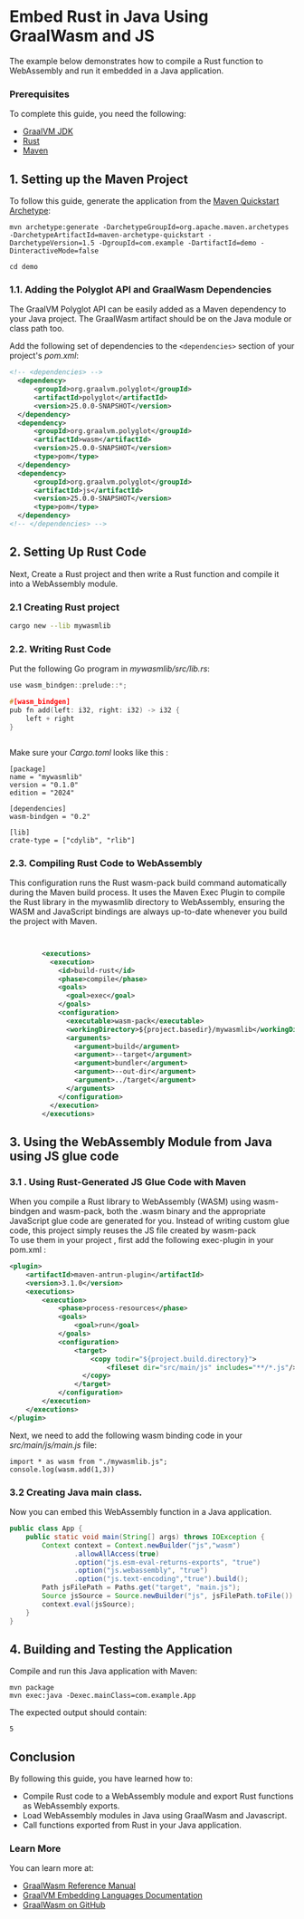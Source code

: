 # Embed Rust in Java Using GraalWasm and JS

The example below demonstrates how to compile a Rust function to WebAssembly and run it embedded in a Java application.

### Prerequisites

To complete this guide, you need the following:
- [GraalVM JDK](https://www.graalvm.org/downloads/)
- [Rust](https://www.rust-lang.org/tools/install)
- [Maven](https://maven.apache.org/)

## 1. Setting up the Maven Project

To follow this guide, generate the application from the [Maven Quickstart Archetype](https://maven.apache.org/archetypes/maven-archetype-quickstart/):

```shell
mvn archetype:generate -DarchetypeGroupId=org.apache.maven.archetypes -DarchetypeArtifactId=maven-archetype-quickstart -DarchetypeVersion=1.5 -DgroupId=com.example -DartifactId=demo -DinteractiveMode=false
```
```shell
cd demo
```

### 1.1. Adding the Polyglot API and GraalWasm Dependencies

The GraalVM Polyglot API can be easily added as a Maven dependency to your Java project.
The GraalWasm artifact should be on the Java module or class path too.

Add the following set of dependencies to the `<dependencies>` section of your project's _pom.xml_:

```xml
<!-- <dependencies> -->
  <dependency>
      <groupId>org.graalvm.polyglot</groupId>
      <artifactId>polyglot</artifactId>
      <version>25.0.0-SNAPSHOT</version>
  </dependency>
  <dependency>
      <groupId>org.graalvm.polyglot</groupId>
      <artifactId>wasm</artifactId>
      <version>25.0.0-SNAPSHOT</version>
      <type>pom</type>
  </dependency>
  <dependency>
      <groupId>org.graalvm.polyglot</groupId>
      <artifactId>js</artifactId>
      <version>25.0.0-SNAPSHOT</version>
      <type>pom</type>
  </dependency>
<!-- </dependencies> -->
```

## 2. Setting Up Rust Code

Next, Create a Rust project and then write a Rust function and compile it into a WebAssembly module.

### 2.1  Creating Rust project
```BASH
cargo new --lib mywasmlib 

```

### 2.2. Writing Rust Code

Put the following Go program in _mywasmlib/src/lib.rs_:

```c
use wasm_bindgen::prelude::*;

#[wasm_bindgen]
pub fn add(left: i32, right: i32) -> i32 {
    left + right
}



```

Make sure your _Cargo.toml_ looks like this :

```declarative
[package]
name = "mywasmlib"
version = "0.1.0"
edition = "2024"

[dependencies]
wasm-bindgen = "0.2"

[lib]
crate-type = ["cdylib", "rlib"]
```


### 2.3. Compiling Rust Code to WebAssembly

This configuration runs the Rust wasm-pack build command automatically during the Maven build process. It uses the Maven Exec Plugin to compile the Rust library in the mywasmlib directory to WebAssembly, ensuring the WASM and JavaScript bindings are always up-to-date whenever you build the project with Maven.
```xml


        <executions>
          <execution>
            <id>build-rust</id>
            <phase>compile</phase>
            <goals>
              <goal>exec</goal>
            </goals>
            <configuration>
              <executable>wasm-pack</executable>
              <workingDirectory>${project.basedir}/mywasmlib</workingDirectory>
              <arguments>
                <argument>build</argument>
                <argument>--target</argument>
                <argument>bundler</argument>
                <argument>--out-dir</argument>
                <argument>../target</argument>
              </arguments>
            </configuration>
          </execution>
        </executions>

```
## 3. Using the WebAssembly Module from Java using JS glue code

### 3.1 . Using Rust-Generated JS Glue Code with Maven
When you compile a Rust library to WebAssembly (WASM) using wasm-bindgen and wasm-pack, both the .wasm binary and the appropriate JavaScript glue code are generated for you. Instead of writing custom glue code, this project simply reuses the JS file created by wasm-pack \
To use them in your project , first add the following exec-plugin in your pom.xml :
```xml
<plugin>
    <artifactId>maven-antrun-plugin</artifactId>
    <version>3.1.0</version>
    <executions>
        <execution>
            <phase>process-resources</phase>
            <goals>
                <goal>run</goal>
            </goals>
            <configuration>
                <target>
                    <copy todir="${project.build.directory}">
                        <fileset dir="src/main/js" includes="**/*.js"/>
                  </copy>
                </target>
            </configuration>
        </execution>
    </executions>
</plugin>
```

Next, we need to add the following wasm binding code in your _src/main/js/main.js_ file:
```
import * as wasm from "./mywasmlib.js";
console.log(wasm.add(1,3))

```


### 3.2 Creating Java main class.
Now you can embed this WebAssembly function in a Java application.
```java
public class App {
    public static void main(String[] args) throws IOException {
        Context context = Context.newBuilder("js","wasm")
                .allowAllAccess(true)
                .option("js.esm-eval-returns-exports", "true")
                .option("js.webassembly", "true")
                .option("js.text-encoding","true").build();
        Path jsFilePath = Paths.get("target", "main.js");
        Source jsSource = Source.newBuilder("js", jsFilePath.toFile()).mimeType("application/javascript+module").build();
        context.eval(jsSource);
    }
}

```

## 4. Building and Testing the Application

Compile and run this Java application with Maven:

```shell
mvn package
mvn exec:java -Dexec.mainClass=com.example.App
```

The expected output should contain:
```
5
```

## Conclusion

By following this guide, you have learned how to:
* Compile Rust code to a WebAssembly module and export Rust functions as WebAssembly exports.
* Load WebAssembly modules in Java using GraalWasm and Javascript.
* Call functions exported from Rust in your Java application.

### Learn More

You can learn more at:
* [GraalWasm Reference Manual](https://www.graalvm.org/latest/reference-manual/wasm/)
* [GraalVM Embedding Languages Documentation](https://www.graalvm.org/jdk23/reference-manual/embed-languages/)
* [GraalWasm on GitHub](https://github.com/oracle/graal/tree/master/wasm)